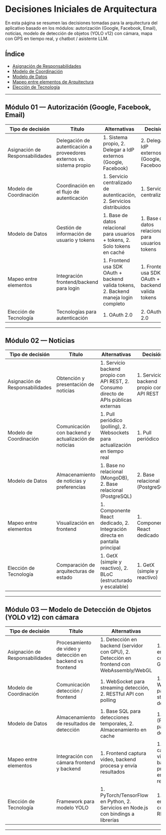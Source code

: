 # Decisiones Iniciales de Arquitectura

En esta página se resumen las decisiones tomadas para la arquitectura del aplicativo basado en los módulos: autorización (Google, Facebook, Email), noticias, modelo de detección de objetos (YOLO v12) con cámara, mapa con GPS en tiempo real, y chatbot / asistente LLM.

## Índice

- [Asignación de Responsabilidades](#asignación-de-responsabilidades)
- [Modelo de Coordinación](#modelo-de-coordinación)
- [Modelo de Datos](#modelo-de-datos)
- [Mapeo entre elementos de Arquitectura](#mapeo-entre-elementos-de-arquitectura)
- [Elección de Tecnología](#elección-de-tecnología)

---

## Módulo 01 — Autorización (Google, Facebook, Email)

| Tipo de decisión                | Título                                                                | Alternativas                                                                        | Decisión                                           |
| ------------------------------- | --------------------------------------------------------------------- | ----------------------------------------------------------------------------------- | -------------------------------------------------- |
| Asignación de Responsabilidades | Delegación de autenticación a proveedores externos vs. sistema propio | 1. Sistema propio, 2. Delegar a IdP externos (Google, Facebook)                     | 2. Delegar a IdP externos (Google, Facebook)       |
| Modelo de Coordinación          | Coordinación en el flujo de autenticación                             | 1. Servicio centralizado de autenticación, 2. Servicios distribuidos                | 1. Servicio centralizado                           |
| Modelo de Datos                 | Gestión de información de usuario y tokens                            | 1. Base de datos relacional para usuarios + tokens, 2. Solo tokens en caché         | 1. Base de datos relacional para usuarios + tokens |
| Mapeo entre elementos           | Integración frontend/backend para login                               | 1. Frontend usa SDK OAuth + backend valida tokens, 2. Backend maneja login completo | 1. Frontend usa SDK OAuth + backend valida tokens  |
| Elección de Tecnología          | Tecnologías para autenticación                                        | 1. OAuth 2.0                                                                        | 2. OAuth 2.0                                       |

---

## Módulo 02 — Noticias

| Tipo de decisión                | Título                                               | Alternativas                                                                          | Decisión                                |
| ------------------------------- | ---------------------------------------------------- | ------------------------------------------------------------------------------------- | --------------------------------------- |
| Asignación de Responsabilidades | Obtención y presentación de noticias                 | 1. Servicio backend propio con API REST, 2. Consumo directo de APIs públicas externas | 1. Servicio backend propio con API REST |
| Modelo de Coordinación          | Comunicación con backend y actualización de noticias | 1. Pull periódico (polling), 2. Websockets para actualización en tiempo real          | 1. Pull periódico                       |
| Modelo de Datos                 | Almacenamiento de noticias y preferencias            | 1. Base no relacional (MongoDB), 2. Base relacional (PostgreSQL)                      | 2. Base relacional (PostgreSQL)         |
| Mapeo entre elementos           | Visualización en frontend                            | 1. Componente React dedicado, 2. Integración directa en pantalla principal            | 1. Componente React dedicado            |
| Elección de Tecnología          | Comparación de arquitecturas de estado               | 1. GetX (simple y reactivo), 2. BLoC (estructurado y escalable)                       | 1. GetX (simple y reactivo)             |

---

## Módulo 03 — Modelo de Detección de Objetos (YOLO v12) con cámara

| Tipo de decisión                | Título                                                    | Alternativas                                                                               | Decisión                                                      |
| ------------------------------- | --------------------------------------------------------- | ------------------------------------------------------------------------------------------ | ------------------------------------------------------------- |
| Asignación de Responsabilidades | Procesamiento de video y detección en backend vs frontend | 1. Detección en backend (servidor con GPU), 2. Detección en frontend con WebAssembly/WebGL | 1. Detección en backend con servidor GPU                      |
| Modelo de Coordinación          | Comunicación detección / frontend                         | 1. WebSocket para streaming detección, 2. RESTful API con polling                          | 1. WebSocket para streaming detección                         |
| Modelo de Datos                 | Almacenamiento de resultados de detección                 | 1. Base SQL para detecciones temporales, 2. Almacenamiento en cache                        | 1. Base SQL (PostgreSQL) para detecciones                     |
| Mapeo entre elementos           | Integración con cámara frontend y backend                 | 1. Frontend captura video, backend procesa y envía resultados                              | 1. Frontend captura video, backend procesa y envía resultados |
| Elección de Tecnología          | Framework para modelo YOLO                                | 1. PyTorch/TensorFlow en Python, 2. Servicios en Node.js con bindings a librerías          | 1. PyTorch en backend con API REST/WS                         |

---
